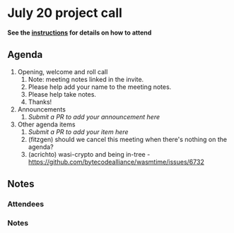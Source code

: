# July 20 project call

**See the [instructions](../README.md) for details on how to attend**

## Agenda

1. Opening, welcome and roll call
    1. Note: meeting notes linked in the invite.
    1. Please help add your name to the meeting notes.
    1. Please help take notes.
    1. Thanks!
1. Announcements
    1. _Submit a PR to add your announcement here_
1. Other agenda items
    1. _Submit a PR to add your item here_
    2. (fitzgen) should we cancel this meeting when there's nothing on the agenda?
    3. (acrichto) wasi-crypto and being in-tree -
       https://github.com/bytecodealliance/wasmtime/issues/6732

## Notes

### Attendees

### Notes
